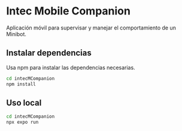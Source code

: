 # Intec Mobile Companion

Aplicación móvil para supervisar y manejar el comportamiento de un Minibot.

## Instalar dependencias

Usa npm para instalar las dependencias necesarias.

```bash
cd intecMCompanion
npm install
```

## Uso local

```bash
cd intecMCompanion
npx expo run
```
